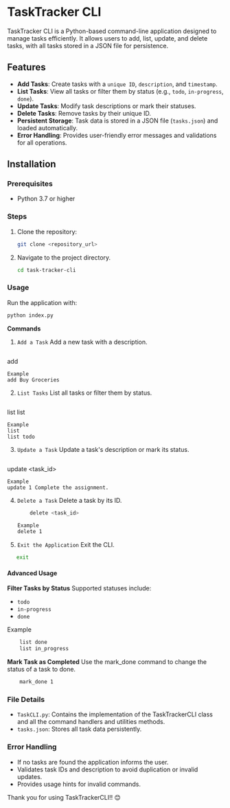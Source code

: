 # TaskTracker CLI

TaskTracker CLI is a Python-based command-line application designed to manage tasks efficiently. It allows users to add,
list, update, and delete tasks, with all tasks stored in a JSON file for persistence. 


## Features

- **Add Tasks**: Create tasks with a `unique ID`, `description`, and `timestamp`.
- **List Tasks**: View all tasks or filter them by status (e.g., `todo`, `in-progress`, `done`).
- **Update Tasks**: Modify task descriptions or mark their statuses.
- **Delete Tasks**: Remove tasks by their unique ID.
- **Persistent Storage**: Task data is stored in a JSON file (`tasks.json`) and loaded automatically.
- **Error Handling**: Provides user-friendly error messages and validations for all operations.

## Installation

### Prerequisites

- Python 3.7 or higher

### Steps

1. Clone the repository:
   ```bash
   git clone <repository_url>


2. Navigate to the project directory.
   ```bash
   cd task-tracker-cli


### Usage
Run the application with:
 ```bash
 python index.py
```

**Commands**

1. `Add a Task`
    Add a new task with a description.
    ```bash
add <description>

    Example
    add Buy Groceries 

2. `List Tasks`
    List all tasks or filter them by status.
    ```bash
list
list <status>

    Example
    list
    list todo

3. `Update a Task`
    Update a task's description or mark its status.
    ```bash
update <task_id> <description>

    Example
    update 1 Complete the assignment.

4. `Delete a Task`
    Delete a task by its ID.
    ```bash
        delete <task_id>

    Example
    delete 1

5. `Exit the Application`
    Exit the CLI.
  ```bash
     exit 
```

#### Advanced Usage

**Filter Tasks by Status**
Supported statuses include:
- `todo`
- `in-progress`
- `done`

Example
```bash
    list done
    list in_progress
```


**Mark Task as Completed**
Use the mark_done command to change the status of a task to done.
```bash
    mark_done 1
```


### File Details
- `TaskCLI.py`: Contains the implementation of the TaskTrackerCLI class and all the command handlers and utilities methods.
- `tasks.json`: Stores all task data persistently.


### Error Handling
- If no tasks are found the application informs the user.
- Validates task IDs and description to avoid duplication or invalid updates.
- Provides usage hints for invalid commands.



Thank you for using TaskTrackerCLI!! 😊